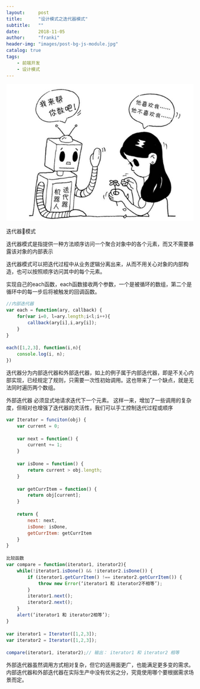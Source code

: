 ```yaml
---
layout:     post
title:      "设计模式之迭代器模式"
subtitle:   ""
date:       2018-11-05
author:     "franki"
header-img: "images/post-bg-js-module.jpg"
catalog: true
tags:
    - 前端开发
    - 设计模式
---
```


![iterator](/images/posts/patterns/iterator.png)

迭代器模式

迭代器模式是指提供一种方法顺序访问一个聚合对象中的各个元素，而又不需要暴露该对象的内部表示

迭代器模式可以把迭代过程中从业务逻辑分离出来，从而不用关心对象的内部构造，也可以按照顺序访问其中的每个元素。

实现自己的each函数，each函数接收两个参数，一个是被循环的数组，第二个是循环中的每一步后将被触发的回调函数。

```js
//内部迭代器
var each = function(ary, callback) {
    for(var i=0, l=ary.length;i<l;i++){
        callback(ary[i],i,ary[i]);
    }
}

each([1,2,3], function(i,n){
    console.log(i, n);
})
```

迭代器分为内部迭代器和外部迭代器，如上的例子属于内部迭代器，即是不关心内部实现，已经规定了规则，只需要一次性初始调用。这也带来了一个缺点，就是无法同时遍历两个数组。

外部迭代器 必须显式地请求迭代下一个元素。
这样一来，增加了一些调用的复杂度，但相对也增强了迭代器的灵活性，我们可以手工控制迭代过程或顺序

```js
var Iterator = funciton(obj) {
    var current = 0;

    var next = function() {
        current += 1;
    }

    var isDone = function() {
        return current > obj.length;
    }

    var getCurrItem = function() {
        return obj[current];
    }

    return {
        next: next,
        isDone: isDone,
        getCurrItem: getCurrItem
    }
}

比较函数
var compare = function(iterator1, iterator2){
    while(!iterator1.isDone() && !iterator2.isDone()) {
        if (iterator1.getCurrItem() !== iterator2.getCurrItem()) {
            throw new Error(‘iterator1 和 iterator2不相等’);
        }
        iterator1.next();
        iterator2.next();
    }
    alert(‘iterator1 和 iterator2相等’);
}

var iterator1 = Iterator([1,2,3]);
var iterator2 = Iterator([1,2,3]);

compare(iterator1, iterator2);// 输出： iterator1 和 iterator2 相等
```

外部迭代器虽然调用方式相对复杂，但它的适用面更广，也能满足更多变的需求。
内部迭代器和外部迭代器在实际生产中没有优劣之分，究竟使用哪个要根据需求场景而定。
